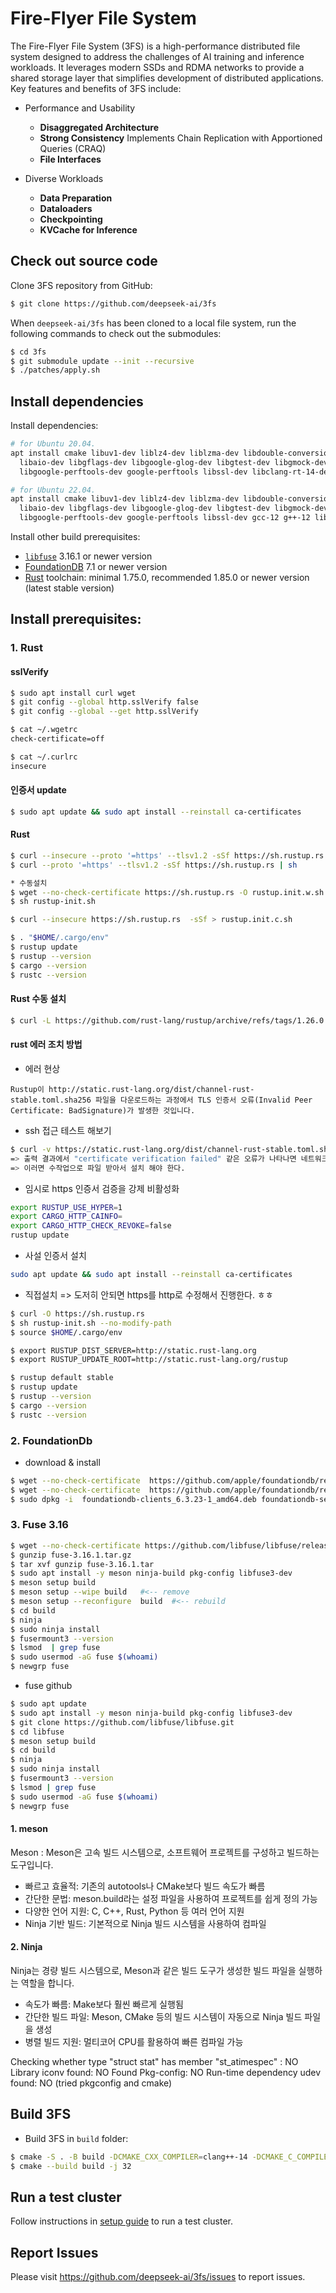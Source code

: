 #  Fire-Flyer File System

The Fire-Flyer File System (3FS) is a high-performance distributed file system designed to address the challenges of AI training and inference workloads. It leverages modern SSDs and RDMA networks to provide a shared storage layer that simplifies development of distributed applications. Key features and benefits of 3FS include:

- Performance and Usability
  - **Disaggregated Architecture** 
  - **Strong Consistency** Implements Chain Replication with Apportioned Queries (CRAQ) 
  - **File Interfaces** 

- Diverse Workloads
  - **Data Preparation** 
  - **Dataloaders** 
  - **Checkpointing** 
  - **KVCache for Inference** 


## Check out source code

Clone 3FS repository from GitHub:
```sh
$ git clone https://github.com/deepseek-ai/3fs
```
When `deepseek-ai/3fs` has been cloned to a local file system, run the
following commands to check out the submodules:

```bash
$ cd 3fs
$ git submodule update --init --recursive
$ ./patches/apply.sh
```

## Install dependencies

Install dependencies:

```bash
# for Ubuntu 20.04.
apt install cmake libuv1-dev liblz4-dev liblzma-dev libdouble-conversion-dev libdwarf-dev libunwind-dev \
  libaio-dev libgflags-dev libgoogle-glog-dev libgtest-dev libgmock-dev clang-format-14 clang-14 clang-tidy-14 lld-14 \
  libgoogle-perftools-dev google-perftools libssl-dev libclang-rt-14-dev gcc-10 g++-10 libboost1.71-all-dev

# for Ubuntu 22.04.
apt install cmake libuv1-dev liblz4-dev liblzma-dev libdouble-conversion-dev libdwarf-dev libunwind-dev \
  libaio-dev libgflags-dev libgoogle-glog-dev libgtest-dev libgmock-dev clang-format-14 clang-14 clang-tidy-14 lld-14 \
  libgoogle-perftools-dev google-perftools libssl-dev gcc-12 g++-12 libboost-all-dev

```

Install other build prerequisites:

- [`libfuse`](https://github.com/libfuse/libfuse/releases/tag/fuse-3.16.1) 3.16.1 or newer version
- [FoundationDB](https://apple.github.io/foundationdb/getting-started-linux.html) 7.1 or newer version
- [Rust](https://www.rust-lang.org/tools/install) toolchain: minimal 1.75.0, recommended 1.85.0 or newer version (latest stable version) 

## Install prerequisites:
### 1. Rust 
#### sslVerify 
```sh
$ sudo apt install curl wget 
$ git config --global http.sslVerify false
$ git config --global --get http.sslVerify

$ cat ~/.wgetrc
check-certificate=off

$ cat ~/.curlrc
insecure
```
#### 인증서 update
```sh
$ sudo apt update && sudo apt install --reinstall ca-certificates
```

#### Rust
```sh
$ curl --insecure --proto '=https' --tlsv1.2 -sSf https://sh.rustup.rs | sh
$ curl --proto '=https' --tlsv1.2 -sSf https://sh.rustup.rs | sh

* 수동설치 
$ wget --no-check-certificate https://sh.rustup.rs -O rustup.init.w.sh
$ sh rustup-init.sh 

$ curl --insecure https://sh.rustup.rs  -sSf > rustup.init.c.sh
```
```sh
$ . "$HOME/.cargo/env"   
$ rustup update
$ rustup --version
$ cargo --version
$ rustc --version
```

#### Rust 수동 설치 
```sh
$ curl -L https://github.com/rust-lang/rustup/archive/refs/tags/1.26.0.tar.gz -o rustup.tar.gz
```

#### rust 에러 조치 방법
* 에러 현상
```노
Rustup이 http://static.rust-lang.org/dist/channel-rust-stable.toml.sha256 파일을 다운로드하는 과정에서 TLS 인증서 오류(Invalid Peer Certificate: BadSignature)가 발생한 것입니다.
```

* ssh 접근 테스트 해보기 
```sh
$ curl -v https://static.rust-lang.org/dist/channel-rust-stable.toml.sha256
=> 출력 결과에서 "certificate verification failed" 같은 오류가 나타나면 네트워크 문제입니다. 
=> 이러면 수작업으로 파일 받아서 설치 해야 한다. 
```

* 임시로 https 인증서 검증을 강제 비활성화
```sh
export RUSTUP_USE_HYPER=1
export CARGO_HTTP_CAINFO=
export CARGO_HTTP_CHECK_REVOKE=false
rustup update
```
* 사설 인증서 설치
```sh
sudo apt update && sudo apt install --reinstall ca-certificates
```
* 직접설치
=> 도저히 안되면 https를 http로 수정해서 진행한다. ㅎㅎ
```sh
$ curl -O https://sh.rustup.rs
$ sh rustup-init.sh --no-modify-path
$ source $HOME/.cargo/env

$ export RUSTUP_DIST_SERVER=http://static.rust-lang.org
$ export RUSTUP_UPDATE_ROOT=http://static.rust-lang.org/rustup

$ rustup default stable
$ rustup update
$ rustup --version
$ cargo --version
$ rustc --version
```


### 2. FoundationDb
* download & install  
```sh
$ wget --no-check-certificate  https://github.com/apple/foundationdb/releases/download/6.3.23/foundationdb-clients_6.3.23-1_amd64.deb
$ wget --no-check-certificate  https://github.com/apple/foundationdb/releases/download/6.3.23/foundationdb-server_6.3.23-1_amd64.deb
$ sudo dpkg -i  foundationdb-clients_6.3.23-1_amd64.deb foundationdb-server_6.3.23-1_amd64.deb

```
### 3. Fuse 3.16
```sh
$ wget --no-check-certificate https://github.com/libfuse/libfuse/releases/download/fuse-3.16.1/fuse-3.16.1.tar.gz
$ gunzip fuse-3.16.1.tar.gz
$ tar xvf gunzip fuse-3.16.1.tar
$ sudo apt install -y meson ninja-build pkg-config libfuse3-dev
$ meson setup build
$ meson setup --wipe build   #<-- remove
$ meson setup --reconfigure  build  #<-- rebuild
$ cd build
$ ninja 
$ sudo ninja install 
$ fusermount3 --version 
$ lsmod  | grep fuse
$ sudo usermod -aG fuse $(whoami)
$ newgrp fuse
```
* fuse github
```sh
$ sudo apt update
$ sudo apt install -y meson ninja-build pkg-config libfuse3-dev
$ git clone https://github.com/libfuse/libfuse.git
$ cd libfuse
$ meson setup build
$ cd build
$ ninja
$ sudo ninja install
$ fusermount3 --version
$ lsmod | grep fuse
$ sudo usermod -aG fuse $(whoami)
$ newgrp fuse
```
#### 1. meson
Meson : Meson은 고속 빌드 시스템으로, 소프트웨어 프로젝트를 구성하고 빌드하는 도구입니다.
* 빠르고 효율적: 기존의 autotools나 CMake보다 빌드 속도가 빠름
* 간단한 문법: meson.build라는 설정 파일을 사용하여 프로젝트를 쉽게 정의 가능
* 다양한 언어 지원: C, C++, Rust, Python 등 여러 언어 지원
* Ninja 기반 빌드: 기본적으로 Ninja 빌드 시스템을 사용하여 컴파일
#### 2. Ninja
Ninja는 경량 빌드 시스템으로, Meson과 같은 빌드 도구가 생성한 빌드 파일을 실행하는 역할을 합니다.
* 속도가 빠름: Make보다 훨씬 빠르게 실행됨
* 간단한 빌드 파일: Meson, CMake 등의 빌드 시스템이 자동으로 Ninja 빌드 파일을 생성
* 병렬 빌드 지원: 멀티코어 CPU를 활용하여 빠른 컴파일 가능


Checking whether type "struct stat" has member "st_atimespec" : NO 
Library iconv found: NO
Found Pkg-config: NO
Run-time dependency udev found: NO (tried pkgconfig and cmake)



## Build 3FS

* Build 3FS in `build` folder:
```sh
$ cmake -S . -B build -DCMAKE_CXX_COMPILER=clang++-14 -DCMAKE_C_COMPILER=clang-14 -DCMAKE_BUILD_TYPE=RelWithDebInfo -DCMAKE_EXPORT_COMPILE_COMMANDS=ON
$ cmake --build build -j 32
```

## Run a test cluster

Follow instructions in [setup guide](deploy/README.md) to run a test cluster.

## Report Issues

Please visit https://github.com/deepseek-ai/3fs/issues to report issues.
